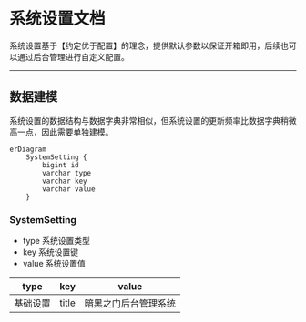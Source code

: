 系统设置文档
=========

系统设置基于【约定优于配置】的理念，提供默认参数以保证开箱即用，后续也可以通过后台管理进行自定义配置。

---

## 数据建模

系统设置的数据结构与数据字典非常相似，但系统设置的更新频率比数据字典稍微高一点，因此需要单独建模。

```mermaid
erDiagram
    SystemSetting {
        bigint id
        varchar type
        varchar key
        varchar value
    }
```

### SystemSetting

- type 系统设置类型
- key 系统设置键
- value 系统设置值

| type | key   | value      |
|------|-------|------------|
| 基础设置 | title | 暗黑之门后台管理系统 |

